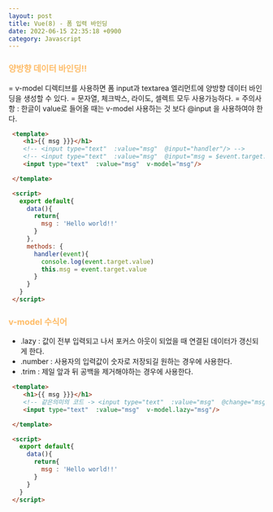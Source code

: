 ```yaml
---
layout: post
title: Vue(8) - 폼 입력 바인딩
date: 2022-06-15 22:35:18 +0900
category: Javascript
---
```


### <span style="color:#febc68;font-weight:bold">양방향 데이터 바인딩!!</span>  
 = v-model 디렉티브를 사용하면 폼 input과 textarea 엘리먼트에 양방향 데이터 바인딩을 생성할 수 있다.
 = 문자열, 체크박스, 라이도, 셀렉트 모두 사용가능하다.
 = 주의사항 : 한글이 value로 들어올 때는 v-model 사용하는 것 보다 @input 을 사용하여야 한다.

 ```html
  <template>
     <h1>{{ msg }}}</h1>
     <!-- <input type="text"  :value="msg"  @input="handler"/> -->
     <!-- <input type="text"  :value="msg"  @input="msg = $event.target.value"/> -->
     <input type="text"  :value="msg"  v-model="msg"/>

  </template>

  <script>
    export default{
      data(){
        return{
          msg : 'Hello world!!'
        }
      },
      methods: {
        handler(event){
          console.log(event.target.value)
          this.msg = event.target.value
        }
      }
    }
  </script>
  ``` 
### <span style="color:#febc68;font-weight:bold">v-model 수식어</span> 
- .lazy : 값이 전부 입력되고 나서 포커스 아웃이 되었을 때 연결된 데이터가 갱신되게 한다.
- .number : 사용자의 입력값이 숫자로 저장되길 원하는 경우에 사용한다.
- .trim : 제일 앞과 뒤 공백을 제거해야하는 경우에 사용한다.

 ```html
  <template>
     <h1>{{ msg }}}</h1>
     <!-- 같은의미의 코드 -> <input type="text"  :value="msg"  @change="msg = $event.target.value"/> -->
     <input type="text"  :value="msg"  v-model.lazy="msg"/>

  </template>

  <script>
    export default{
      data(){
        return{
          msg : 'Hello world!!'
        }
      }
    }
  </script>
  ``` 